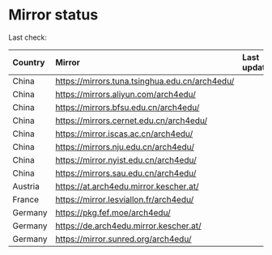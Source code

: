 <script src="./time.js"></script>
# Mirror status
Last check: <script type="text/javascript">localize(1743981658.4375346);</script>

|Country|Mirror|Last update|
|:------|:-----|:----------|
|China|https://mirrors.tuna.tsinghua.edu.cn/arch4edu/|<script type="text/javascript">localize(1743921745);</script>|
|China|https://mirrors.aliyun.com/arch4edu/|<script type="text/javascript">localize(1743964719);</script>|
|China|https://mirrors.bfsu.edu.cn/arch4edu/|<script type="text/javascript">localize(1743921745);</script>|
|China|https://mirrors.cernet.edu.cn/arch4edu/|<script type="text/javascript">localize(1743921745);</script>|
|China|https://mirror.iscas.ac.cn/arch4edu/|<script type="text/javascript">localize(1743964719);</script>|
|China|https://mirrors.nju.edu.cn/arch4edu/|<script type="text/javascript">localize(1743921745);</script>|
|China|https://mirror.nyist.edu.cn/arch4edu/|<script type="text/javascript">localize(1743921745);</script>|
|China|https://mirrors.sau.edu.cn/arch4edu/|<script type="text/javascript">localize(1731653531);</script>|
|Austria|https://at.arch4edu.mirror.kescher.at/|<script type="text/javascript">localize(1743921745);</script>|
|France|https://mirror.lesviallon.fr/arch4edu/|<script type="text/javascript">localize(1743921745);</script>|
|Germany|https://pkg.fef.moe/arch4edu/|<script type="text/javascript">localize(1743921745);</script>|
|Germany|https://de.arch4edu.mirror.kescher.at/|<script type="text/javascript">localize(1743921745);</script>|
|Germany|https://mirror.sunred.org/arch4edu/|<script type="text/javascript">localize(1743921745);</script>|

<script src="./tablefilter/tablefilter.js"></script>
<script src="./table.js"></script>